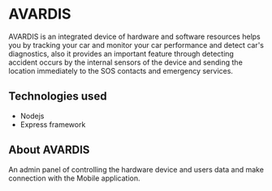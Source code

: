 # AVARDIS

AVARDIS is an integrated device of hardware and software resources helps you by tracking your car and monitor your car performance and detect car's diagnostics, also it provides an important feature through detecting accident occurs by the internal sensors of the device and sending the location immediately to the SOS contacts and emergency services.

## Technologies used

- Nodejs 
- Express framework

## About AVARDIS

An admin panel of controlling the hardware device and users data and make connection with the Mobile application.  
